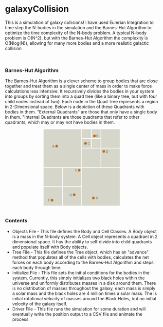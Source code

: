 <!DOCTYPE html>
<html>
<head>
<meta name="viewport" content="width=device-width, initial-scale=1">
<style>
img {
    display: block;
    margin-left: auto;
    margin-right: auto;
}
</style>
</head>
  <body>
    <h1> galaxyCollision </h1>
      <p> This is a simulation of galaxy collisions! I have used Eulerian Integration to time step the N-bodies in the simulation and the Barnes-Hut Algorithm to optimize the time complexity of the N-body problem. A typical N-body problem is O(N^2), but with the Barnes-Hut Algorithm the complexity is O(Nlog(N)), allowing for many more bodies and a more realistic galactic collision </p>
    <br>
    <h3> Barnes-Hut Algorithm </h3>
    <p> The Barnes-Hut Algorithm is a clever scheme to group bodies that are close together and treat them as a single center of mass in order to make force calculations less intensive. It recursively divides the bodies in your system into groups by sorting them into a quad tree (like a binary tree, but with four child nodes instead of two). Each node in the Quad Tree represents a region in 2-Dimensional space. Below is a depiction of these Quadrants with bodies in them. "External Quadrants" are those that only have a single body in them. "Internal Quadrants are those quadrants that refer to other quadrants, which may or may not have bodies in them.</p>
    <img src="BH_Quadrants.png" alt="Barnes-Hut Quadrant Example", style="width:50%;">
    <br>
    <h3> Contents </h3>
    <ul>
      <li> Objects File - This file defines the Body and Cell Classes. A Body object is a mass in the N-body system. A Cell object represents a quadrant in 2 dimensional space. It has the ability to self divide into child quadrants and populate itself with Body objects. </li>
      <li> Tree File - This file defines the Tree object, which has an "advance" method that populates all of the cells with bodies, calculates the net forces on each body according to the Barnes-Hut Algorithm and steps each body through time.</li>
      <li> Initialize File - This file sets the initial conditions for the bodies in the system. Currently, this simply initializes two black holes within the universe and uniformly distributes masses in a disk around them. There is no distribution of masses throughout the galaxy, each mass is simply a solar mass and the black holes are 4 million times a solar mass. The is initial rotational velocity of masses around the Black Holes, but no initial velocity of the galaxy itself. </li>
      <li> Driver File - This file runs the simulation for some duration and will eventually write the position output to a CSV file and animate the process</li> 
    </ul>
  </body>
</html>
  
